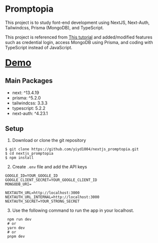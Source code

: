 # Promptopia

This project is to study font-end development using NextJS, Next-Auth, Tailwindcss, Prisma (MongoDB), and TypeScript.

This project is referenced from <a href="https://www.youtube.com/watch?v=wm5gMKuwSYk&ab_channel=JavaScriptMastery">This tutorial</a> and 
added/modified features such as credential login, access MongoDB using Prisma, and coding with TypeScript instead of JavaScript. 

### <a href="https://nextjs-promptopia.onrender.com/" target="_blank" style="font-size: 30px;">Demo</a>

## Main Packages
- next: ^13.4.19
- prisma: ^5.2.0
- tailwindcss: 3.3.3
- typescript: 5.2.2
- next-auth: ^4.23.1

## Setup

1. Download or clone the git repository
```shell
$ git clone https://github.com/yiyd1004/nextjs_promptopia.git
$ cd nextjs_promptopia
$ npm install
```
2. Create `.env` file and add the API keys
```env
GOOGLE_ID=YOUR_GOOGLE_ID
GOOGLE_CLIENT_SECRET=YOUR_GOOGLE_CLIENT_ID
MONGODB_URI=

NEXTAUTH_URL=http://localhost:3000
NEXTAUTH_URL_INTERNAL=http://localhost:3000
NEXTAUTH_SECRET=YOUR_STRONG_SECRET
```
3. Use the following command to run the app in your localhost.
 ```shell
  npm run dev
  # or
  yarn dev
  # or
  pnpm dev
```
